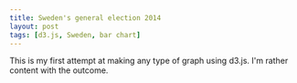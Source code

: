 ```yaml
---
title: Sweden's general election 2014
layout: post
tags: [d3.js, Sweden, bar chart]
---
```


This is my first attempt at making any type of graph using d3.js. I'm rather content with the outcome.

<div id='canvas'></div>
<script type="text/javascript" src="http://d3js.org/d3.v3.min.js"></script>
<script src="http://labratrevenge.com/d3-tip/javascripts/d3.tip.v0.6.3.js"></script>
<script type="https://gist.githubusercontent.com/kpjonsson/3458965cadc3c8a8174c/raw/bfb5e358f470d9db6c4010b81412e055d2dac72b/general-election-2014.js"></script>
